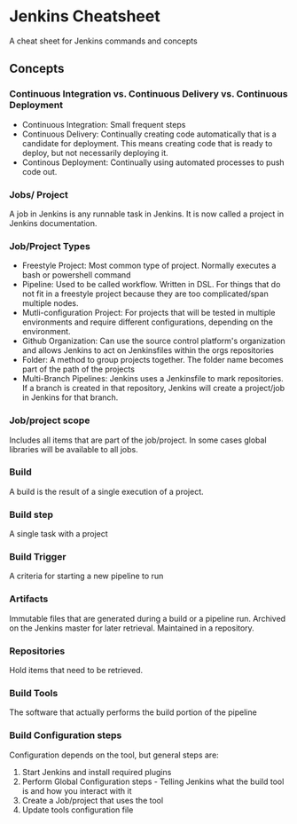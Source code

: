 # Jenkins Cheatsheet
A cheat sheet for Jenkins commands and concepts

## Concepts
### Continuous Integration vs. Continuous Delivery vs. Continuous Deployment
- Continuous Integration: Small frequent steps
- Continuous Delivery: Continually creating code automatically that is a candidate for deployment. This means creating code that is ready to deploy, but not necessarily deploying it.
- Continous Deployment: Continually using automated processes to push code out.

### Jobs/ Project
A job in Jenkins is any runnable task in Jenkins. It is now called a project in Jenkins documentation.

### Job/Project Types
- Freestyle Project: Most common type of project. Normally executes a bash or powershell command
- Pipeline: Used to be called workflow. Written in DSL. For things that do not fit in a freestyle project because they are too complicated/span multiple nodes.
- Mutli-configuration Project: For projects that will be tested in multiple environments and require different configurations, depending on the environment.
- Github Organization: Can use the source control platform's organization and allows Jenkins to act on Jenkinsfiles within the orgs repositories
- Folder: A method to group projects together. The folder name becomes part of the path of the projects
- Multi-Branch Pipelines: Jenkins uses a Jenkinsfile to mark repositories. If a branch is created in that repository, Jenkins will create a project/job in Jenkins for that branch.

### Job/project scope
Includes all items that are part of the job/project. In some cases global libraries will be available to all jobs.

### Build
A build is the result of a single execution of a project.

### Build step
A single task with a project

### Build Trigger
A criteria for starting a new pipeline to run

### Artifacts
Immutable files that are generated during a build or a pipeline run. Archived on the Jenkins master for later retrieval. Maintained in a repository.

### Repositories
Hold items that need to be retrieved.

### Build Tools
The software that actually performs the build portion of the pipeline

### Build Configuration steps
Configuration depends on the tool, but general steps are:
1. Start Jenkins and install required plugins
2. Perform Global Configuration steps - Telling Jenkins what the build tool is and how you interact with it
3. Create a Job/project that uses the tool
4. Update tools configuration file